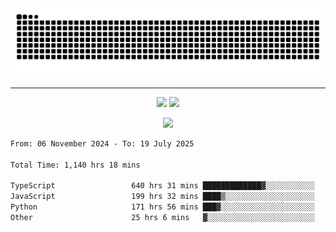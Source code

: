 <div align="center">
  <picture>
      <source
    media="(prefers-color-scheme: dark)"
      srcset="https://raw.githubusercontent.com/platane/snk/output/github-contribution-grid-snake-dark.svg"
      />
    <source
      media="(prefers-color-scheme: light)"
      srcset="https://raw.githubusercontent.com/xct007/xct007/output/github-contribution-grid-snake.svg"
      />
    <img
      alt="Snake"
      src="https://raw.githubusercontent.com/xct007/xct007/output/github-contribution-grid-snake.svg"
      />
  </picture>

</div>

___
<p align="center">
  <img src="https://readme-stats-blush-eta.vercel.app/api/top-langs/?username=xct007&layout=compact" />
  <img src="https://readme-stats-blush-eta.vercel.app/api?username=xct007&show_icons=true&theme=transparent&hide_title=true&include_all_commits=true" />
</p>

<p align="center">
  <img src="https://github-profile-trophy.vercel.app/?username=xct007&no-bg=true&rank=S,SS,SSS,A,AA,AAA,UNKNOWN,SECRET&row=3&title=-Followers,-Stars&margin-w=15&margin-h=15&column=2" />
</p>
<!--START_SECTION:waka-->

```txt
From: 06 November 2024 - To: 19 July 2025

Total Time: 1,140 hrs 18 mins

TypeScript                 640 hrs 31 mins █████████████▓░░░░░░░░░░░   54.96 %
JavaScript                 199 hrs 32 mins ████▒░░░░░░░░░░░░░░░░░░░░   17.12 %
Python                     171 hrs 56 mins ███▓░░░░░░░░░░░░░░░░░░░░░   14.75 %
Other                      25 hrs 6 mins   ▓░░░░░░░░░░░░░░░░░░░░░░░░   02.15 %
```

<!--END_SECTION:waka-->
